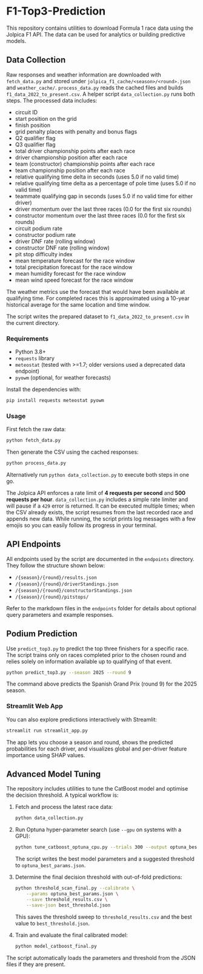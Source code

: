 # F1-Top3-Prediction

This repository contains utilities to download Formula 1 race data using the Jolpica F1 API. The data can be used for analytics or building predictive models.

## Data Collection

 Raw responses and weather information are downloaded with `fetch_data.py` and stored under `jolpica_f1_cache/<season>/<round>.json` and `weather_cache/`. `process_data.py` reads the cached files and builds `f1_data_2022_to_present.csv`. A helper script `data_collection.py` runs both steps. The processed data includes:

- circuit ID
- start position on the grid
- finish position
- grid penalty places with penalty and bonus flags
- Q2 qualifier flag
- Q3 qualifier flag
- total driver championship points after each race
- driver championship position after each race
- team (constructor) championship points after each race
- team championship position after each race
- relative qualifying time delta in seconds (uses 5.0 if no valid time)
- relative qualifying time delta as a percentage of pole time (uses 5.0 if no valid time)
- teammate qualifying gap in seconds (uses 5.0 if no valid time for either driver)
- driver momentum over the last three races (0.0 for the first six rounds)
- constructor momentum over the last three races (0.0 for the first six rounds)
- circuit podium rate
- constructor podium rate
- driver DNF rate (rolling window)
- constructor DNF rate (rolling window)
- pit stop difficulty index
- mean temperature forecast for the race window
- total precipitation forecast for the race window
- mean humidity forecast for the race window
- mean wind speed forecast for the race window

The weather metrics use the forecast that would have been available at
qualifying time. For completed races this is approximated using a
10-year historical average for the same location and time window.

The script writes the prepared dataset to `f1_data_2022_to_present.csv` in the current directory.

### Requirements

- Python 3.8+
- `requests` library
- `meteostat` (tested with >=1.7; older versions used a deprecated data endpoint)
- `pyowm` (optional, for weather forecasts)

Install the dependencies with:

```bash
pip install requests meteostat pyowm
```

### Usage

First fetch the raw data:

```bash
python fetch_data.py
```

Then generate the CSV using the cached responses:

```bash
python process_data.py
```

Alternatively run `python data_collection.py` to execute both steps in one go.

The Jolpica API enforces a rate limit of **4 requests per second** and **500 requests per hour**. `data_collection.py` includes a simple rate limiter and will pause if a `429` error is returned. It can be executed multiple times; when the CSV already exists, the script resumes from the last recorded race and appends new data. While running, the script prints log messages with a few emojis so you can easily follow its progress in your terminal.

## API Endpoints

All endpoints used by the script are documented in the `endpoints` directory. They follow the structure shown below:

- `/{season}/{round}/results.json`
- `/{season}/{round}/driverStandings.json`
- `/{season}/{round}/constructorStandings.json`
- `/{season}/{round}/pitstops/`

Refer to the markdown files in the `endpoints` folder for details about optional query parameters and example responses.

## Podium Prediction

Use `predict_top3.py` to predict the top three finishers for a specific race. The
script trains only on races completed prior to the chosen round and relies solely
on information available up to qualifying of that event.

```bash
python predict_top3.py --season 2025 --round 9
```

The command above predicts the Spanish Grand Prix (round 9) for the 2025 season.

### Streamlit Web App

You can also explore predictions interactively with Streamlit:

```bash
streamlit run streamlit_app.py
```

The app lets you choose a season and round, shows the predicted probabilities
for each driver, and visualizes global and per-driver feature importance using
SHAP values.

## Advanced Model Tuning

The repository includes utilities to tune the CatBoost model and optimise the
decision threshold. A typical workflow is:

1. Fetch and process the latest race data:

   ```bash
   python data_collection.py
   ```

2. Run Optuna hyper-parameter search (use `--gpu` on systems with a GPU):

   ```bash
   python tune_catboost_optuna_cpu.py --trials 300 --output optuna_best_params.json
   ```

   The script writes the best model parameters and a suggested threshold to
   `optuna_best_params.json`.

3. Determine the final decision threshold with out-of-fold predictions:

   ```bash
   python threshold_scan_final.py --calibrate \
       --params optuna_best_params.json \
       --save threshold_results.csv \
       --save-json best_threshold.json
   ```

   This saves the threshold sweep to `threshold_results.csv` and the best value
   to `best_threshold.json`.

4. Train and evaluate the final calibrated model:

   ```bash
   python model_catboost_final.py
   ```

The script automatically loads the parameters and threshold from the JSON files
if they are present.
